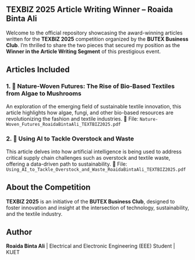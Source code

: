 ## TEXBIZ 2025 Article Writing Winner – Roaida Binta Ali
Welcome to the official repository showcasing the award-winning articles written for the **TEXBIZ 2025** competition organized by the **BUTEX Business Club**. I’m thrilled to share the two pieces that secured my position as the **Winner in the Article Writing Segment** of this prestigious event.

## Articles Included
### 1. 🌿 Nature-Woven Futures: The Rise of Bio-Based Textiles from Algae to Mushrooms
An exploration of the emerging field of sustainable textile innovation, this article highlights how algae, fungi, and other bio-based resources are revolutionizing the fashion and textile industries.
📄 File: `Nature-Woven_Futures_RoaidaBintaAli_TEXTBIZ2025.pdf`

### 2. 🤖 Using AI to Tackle Overstock and Waste
This article delves into how artificial intelligence is being used to address critical supply chain challenges such as overstock and textile waste, offering a data-driven path to sustainability.
📄 File: `Using_AI_to_Tackle_Overstock_and_Waste_RoaidaBintaAli_TEXTBIZ2025.pdf`

## About the Competition

**TEXBIZ 2025** is an initiative of the **BUTEX Business Club**, designed to foster innovation and insight at the intersection of technology, sustainability, and the textile industry.

## Author
**Roaida Binta Ali** | 
Electrical and Electronic Engineering (EEE) Student | KUET 

